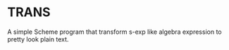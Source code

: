 # TRANS

A simple Scheme program that transform s-exp like algebra expression to pretty look plain text.
